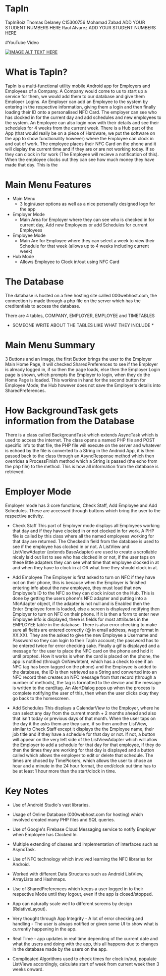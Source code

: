 # TapIn
TapInBoiz 
Thomas Delaney C15300756
Mohamad Zabad ADD YOUR STUDENT NUMBERS HERE 
Raul Alvarez ADD YOUR STUDENT NUMBERS HERE 

#YouTube Video

[![IMAGE ALT TEXT HERE](https://img.youtube.com/vi/1V9bT77H-N8/0.jpg)](https://www.youtube.com/watch?v=1V9bT77H-N8)

# What is TapIn?
TapIn is a multi-functional utility mobile Android app for Employers and Employees of a Company. A Company would come to us to start up a service for them, we would add them to our database and give them Employer Logins. An Employer can add an Employee to the system by entering in the respective information, giving them a login and then finally loading their ID onto a personalised NFC Card. The employer can see who has clocked in for the current day and add schedules and new employees to the system. An Employee can also login now with their details and see their schedules for 4 weeks from the current week. There is a Hub part of the App (that would really be on a piece of Hardware, we put the software on the app to show functionality however) where the Employee can clock in and out of work. The employee places their NFC Card on the phone and it will display the current time and if they are or are not working today. If so they can clock in for work (The Employee will recieve a notification of this). When the employee clocks out they can see how much money they have made that day. This is the 

# Main Menu Features
* Main Menu
  * 3 login/user options as well as a nice personally designed logo for the app
* Employer Mode
  * Main Area for Employer where they can see who is checked in for current day, Add new Employees or add Schedules for current Employees
* Employee Mode
  * Main Are for Employee where they can select a week to view their Schedule for that week (allows up to 4 weeks including current week)
* Hub Mode
  * Allows Employee to Clock in/out using NFC Card

# The Database
The database is hosted on a free hosting site called 000webhost.com, the connection is made through a php file on the server which has the creditentials to access the database.

There are 4 tables, COMPANY, EMPLOYER, EMPLOYEE and TIMETABLES
* SOMEONE WRITE ABOUT THE TABLES LIKE WHAT THEY INCLUDE *

# Main Menu Summary
3 Buttons and an Image, the first Button brings the user to the Employer Main Home Page, it will checked SharedPreferences to see if the Employer is already logged in, if so then the page loads, else then the Employer Login page is shown, which prompts the Employer to login, when they do the Home Page is loaded. This workins in hand for the second button for Employee Mode; the Hub however does not save the Employer's details into SharedPreferences.

# How BackgroundTask gets information from the Database
There is a class called BackgroundTask which extends AsyncTask which is used to access the internet. The class opens a named PHP file and POST specific info to that file, the PHP file will execute on the server and whatever is echoed by the file is converted to a String in the Android App, it is then passed back to the class through an AsyncResponse method which then overrides a ProcessFinish method which a String is passed (the echo from the php file) to the method. This is how all information from the database is retrieved.

# Employer Mode
Employer mode has 3 core functions, Check Staff, Add Employee and Add Schedules.
These are accessed through buttons which bring the user to the respective activity. 
  * Check Staff 
    This part of Employer mode displays all Employees working that day and if they have clocked in or not clocked in for work. A PHP file is called by this class where all the named employees working for that day are returned. The CheckedIn field from the database is used to see if the employee has clocked in or not. A ListView and ListViewAdapter (extends BaseAdapter) are used to create a scrollable nicely laid out list to see who has clocked in or not, if the user taps on these little adapters they can see what time that employee clocked in at and when they have to clock in at OR what time they should clock in at.
    
  * Add Employee
    The Employer is first asked to turn on NFC if they have not on their phone, this is because when the Employer is finished entering info about the new employee, they must load that new Employee's ID to the NFC so they can clock in/out on the Hub. This is done by getting the users phone's NFC adapter and putting into a NfcAdapter object, if the adapter is not null and is Enabled then the Enter Employee form is loaded, else a screen is displayed notifying then Employer to turn on NFC on their phone. If it is then a form to enter new Employee info is displayed, there is fields for most attributes in the EMPLOYEE table in the database. There is also error checking to make sure all fields are entered correctly (@ in email address, wage format in XX.XX). They are the asked to give the new Employee a Username and Password so they can login to their TapIn account; the password has to be entered twice for error checking sake. Finally a gif is displayed and a message for the user to place the NFC card on the phone and hold it until propted. How it works is when the card is placed on the phone, the app is notified (through OnNewIntent, which has a check to see if an NFC tag has been tagged on the phone) and the Employee is added to the database, the ID is then retrieved as a String and converted into an NFC record then creates an NFC message from that record (through a number of methods), the tag is formatted to the device and the message is written to the card/tag. An AlertDialog pops up when the process is complete notifying the user of this, then when the user clicks okay they go back to the homescreen.
    
   * Add Schedules
     This displays a CalendarView to the Employer, where he can select any day from the current month + 2 months ahead and also that isn't today or previous days of that month. When the user taps on the day it the asks them are they sure, if so then another ListView, similar to Check Staff except it displays the the Employee name, their job title and if they have a schedule for that day or not. If not, a button will appear on the very left side of the ListViewAdapter which will allow the Employer to add a schedule for that day for that employee, if they do then the times they are working for that day is displayed and a button called which allows the employer to edit or delete that schedule. The times are chosed by TimePickers, which allows the user to chose an hour and a minute in the 24 hour format, the end/clock out time has to be at least 1 hour more than the start/clock in time. 

# Key Notes
* Use of Android Studio's vast libraries.

* Usage of Online Database (000webhost.com for hosting) which involved created many PHP files and SQL queries.

* Use of Google's Firebase Cloud Messaging service to notify Employer when Employee has Clocked In.

* Multiple extending of classes and implementation of interfaces such as AsyncTask.

* Use of NFC technology which involved learning the NFC libraries for Android.

* Worked with different Data Structures such as Android ListView, ArrayLists and Hashmaps.

* Use of SharedPreferences which keeps a user logged in to their respective Mode until they logout, even if the app is closed/stopped.

* App can naturally scale well to different screens by design (RelativeLayout).

* Very thought through App Integrity - A lot of error checking and handling - The user is always notified or given some UI to show what is currently happening in the app.

* Real Time - app updates in real time depending of the current date and what the users and doing with the app, this all happens due to changes in the database made by the users on the app.

* Complicated Algorithms used to check times for clock in/out, populate ListViews accordingly, calculate start of week from current week then 3 weeks onward.

